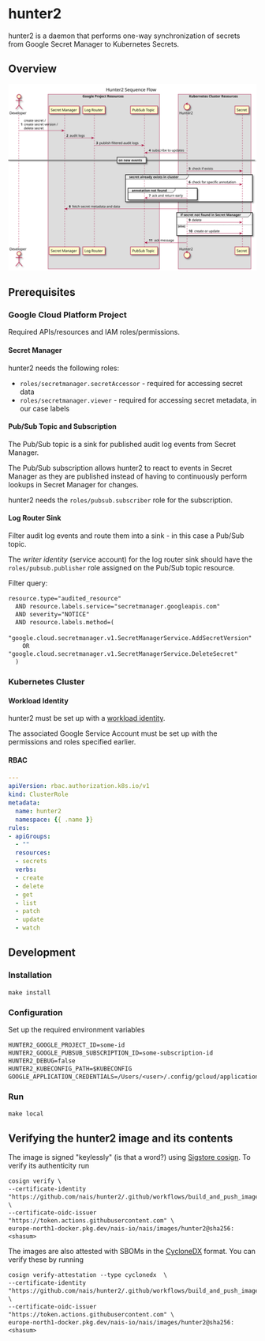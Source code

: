 # hunter2

hunter2 is a daemon that performs one-way synchronization of secrets from Google Secret Manager to Kubernetes Secrets.

## Overview

![hunter2 sequence diagram](docs/sequence.svg)

## Prerequisites

### Google Cloud Platform Project

Required APIs/resources and IAM roles/permissions.

#### Secret Manager

hunter2 needs the following roles:

- `roles/secretmanager.secretAccessor` - required for accessing secret data
- `roles/secretmanager.viewer` - required for accessing secret metadata, in our case labels

#### Pub/Sub Topic and Subscription

The Pub/Sub topic is a sink for published audit log events from Secret Manager. 

The Pub/Sub subscription allows hunter2 to react to events in Secret Manager as they are published instead of 
having to continuously perform lookups in Secret Manager for changes.

hunter2 needs the `roles/pubsub.subscriber` role for the subscription.

#### Log Router Sink

Filter audit log events and route them into a sink - in this case a Pub/Sub topic.

The _writer identity_ (service account) for the log router sink should have the `roles/pubsub.publisher` role assigned on the Pub/Sub topic resource.

Filter query:

```
resource.type="audited_resource"
  AND resource.labels.service="secretmanager.googleapis.com"
  AND severity="NOTICE"
  AND resource.labels.method=(
    "google.cloud.secretmanager.v1.SecretManagerService.AddSecretVersion"
    OR "google.cloud.secretmanager.v1.SecretManagerService.DeleteSecret"
  )
```

### Kubernetes Cluster

#### Workload Identity

hunter2 must be set up with a [workload identity](https://cloud.google.com/kubernetes-engine/docs/how-to/workload-identity).

The associated Google Service Account must be set up with the permissions and roles specified earlier.

#### RBAC

```yaml
---
apiVersion: rbac.authorization.k8s.io/v1
kind: ClusterRole
metadata:
  name: hunter2
  namespace: {{ .name }}
rules:
- apiGroups:
  - ""
  resources:
  - secrets
  verbs:
  - create
  - delete
  - get
  - list
  - patch
  - update
  - watch
```

## Development

### Installation

```shell script
make install
```

### Configuration

Set up the required environment variables

```text
HUNTER2_GOOGLE_PROJECT_ID=some-id
HUNTER2_GOOGLE_PUBSUB_SUBSCRIPTION_ID=some-subscription-id
HUNTER2_DEBUG=false
HUNTER2_KUBECONFIG_PATH=$KUBECONFIG
GOOGLE_APPLICATION_CREDENTIALS=/Users/<user>/.config/gcloud/application_default_credentials.json
```

### Run

```shell script
make local
```

## Verifying the hunter2 image and its contents

The image is signed "keylessly" (is that a word?) using [Sigstore cosign](https://github.com/sigstore/cosign).
To verify its authenticity run
```
cosign verify \
--certificate-identity "https://github.com/nais/hunter2/.github/workflows/build_and_push_image.yaml@refs/heads/master" \
--certificate-oidc-issuer "https://token.actions.githubusercontent.com" \
europe-north1-docker.pkg.dev/nais-io/nais/images/hunter2@sha256:<shasum>
```

The images are also attested with SBOMs in the [CycloneDX](https://cyclonedx.org/) format.
You can verify these by running
```
cosign verify-attestation --type cyclonedx  \
--certificate-identity "https://github.com/nais/hunter2/.github/workflows/build_and_push_image.yaml@refs/heads/master" \
--certificate-oidc-issuer "https://token.actions.githubusercontent.com" \
europe-north1-docker.pkg.dev/nais-io/nais/images/hunter2@sha256:<shasum>
```